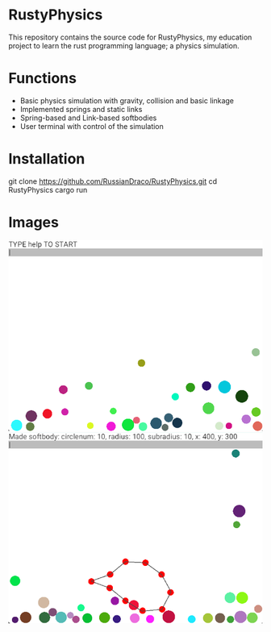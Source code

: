 # RustyPhysics

This repository contains the source code for RustyPhysics, my education project to learn the rust programming language; a physics simulation.

# Functions
- Basic physics simulation with gravity, collision and basic linkage
- Implemented springs and static links
- Spring-based and Link-based softbodies
- User terminal with control of the simulation

# Installation

git clone https://github.com/RussianDraco/RustyPhysics.git
cd RustyPhysics
cargo run

# Images
![Basic objects](assets/src1.png)
![Link-based softbody](assets/src2.png)